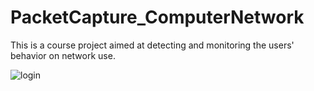 # PacketCapture_ComputerNetwork

This is a course project aimed at detecting and monitoring the users' behavior on network use.

![login](https://github.com/Lagerst/PacketCapture_ComputerNetwork/raw/master/screenshots/show.png)
